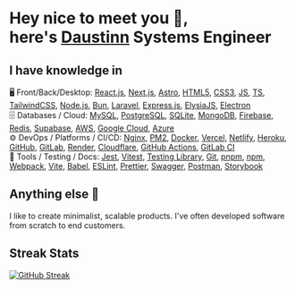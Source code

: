 
# Hey nice to meet you 🤝, <br/> here's <a href='https://daustinn.com'>Daustinn</a> Systems Engineer
## I have knowledge in
🖥️ Front/Back/Desktop: [React.js](https://react.dev/), [Next.js](https://nextjs.org/), [Astro](https://astro.build/), [HTML5](https://html.spec.whatwg.org/), [CSS3](https://www.w3.org/Style/CSS/), [JS](https://developer.mozilla.org/en-US/docs/Web/JavaScript), [TS](https://www.typescriptlang.org/), [TailwindCSS](https://tailwindcss.com/), [Node.js](https://nodejs.org/), [Bun](https://bun.sh/), [Laravel](https://laravel.com/), [Express.js](https://expressjs.com/), [ElysiaJS](https://elysiajs.com/), [Electron](https://www.electronjs.org/)</br>
🗄️ Databases / Cloud: [MySQL](https://www.mysql.com/), [PostgreSQL](https://www.postgresql.org/), [SQLite](https://www.sqlite.org/), [MongoDB](https://www.mongodb.com/), [Firebase](https://firebase.google.com/), [Redis](https://redis.io/), [Supabase](https://supabase.com/), [AWS](https://aws.amazon.com/), [Google Cloud](https://cloud.google.com/), [Azure](https://azure.microsoft.com/)</br>
⚙️ DevOps / Platforms / CI/CD: [Nginx](https://nginx.org/), [PM2](https://pm2.keymetrics.io/), [Docker](https://www.docker.com/), [Vercel](https://vercel.com/), [Netlify](https://www.netlify.com/), [Heroku](https://www.heroku.com/), [GitHub](https://github.com/), [GitLab](https://gitlab.com/), [Render](https://render.com/), [Cloudflare](https://www.cloudflare.com/), [GitHub Actions](https://github.com/features/actions), [GitLab CI](https://docs.gitlab.com/ee/ci/)</br>
🧪 Tools / Testing / Docs: [Jest](https://jestjs.io/), [Vitest](https://vitest.dev/), [Testing Library](https://testing-library.com/), [Git](https://git-scm.com/), [pnpm](https://pnpm.io/), [npm](https://www.npmjs.com/), [Webpack](https://webpack.js.org/), [Vite](https://vitejs.dev/), [Babel](https://babeljs.io/), [ESLint](https://eslint.org/), [Prettier](https://prettier.io/), [Swagger](https://swagger.io/), [Postman](https://www.postman.com/), [Storybook](https://storybook.js.org/)

## Anything else 🙂
I like to create minimalist, scalable products. I've often developed software from scratch to end customers.

## Streak Stats
[![GitHub Streak](https://streak-stats.demolab.com?user=daustinn&theme=javascript&border_radius=5.8&card_width=565&card_height=170)](https://git.io/streak-stats)
